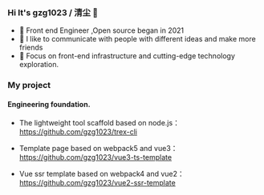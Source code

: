 ### Hi It's gzg1023 / 清尘 🥳
- 🎡  Front end Engineer ,Open source began in 2021
- 👾   I like to communicate with people with different ideas and make more friends
- 🎃   Focus on front-end infrastructure and cutting-edge technology exploration.


### My project

#### Engineering foundation.

- The lightweight tool scaffold based on node.js：https://github.com/gzg1023/trex-cli

- Template page based on webpack5 and vue3： https://github.com/gzg1023/vue3-ts-template

- Vue ssr template based on webpack4 and vue2：https://github.com/gzg1023/vue2-ssr-template
